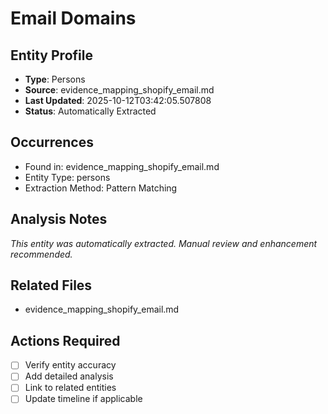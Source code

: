 # Email Domains

## Entity Profile
- **Type**: Persons
- **Source**: evidence_mapping_shopify_email.md
- **Last Updated**: 2025-10-12T03:42:05.507808
- **Status**: Automatically Extracted

## Occurrences
- Found in: evidence_mapping_shopify_email.md
- Entity Type: persons
- Extraction Method: Pattern Matching

## Analysis Notes
*This entity was automatically extracted. Manual review and enhancement recommended.*

## Related Files
- evidence_mapping_shopify_email.md

## Actions Required
- [ ] Verify entity accuracy
- [ ] Add detailed analysis
- [ ] Link to related entities
- [ ] Update timeline if applicable
